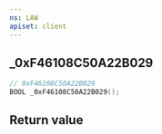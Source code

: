 ```yaml
---
ns: LAW
apiset: client
---
```

## _0xF46108C50A22B029

```c
// 0xF46108C50A22B029
BOOL _0xF46108C50A22B029();
```



## Return value

